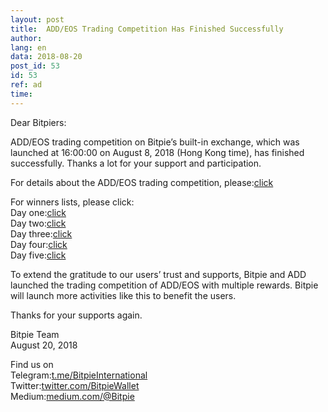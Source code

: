 ```yaml
---
layout: post
title:  ADD/EOS Trading Competition Has Finished Successfully
author: 
lang: en
data: 2018-08-20
post_id: 53
id: 53
ref: ad
time: 
---
```


Dear Bitpiers:

ADD/EOS trading competition on Bitpie’s built-in exchange, which was launched at 16:00:00 on August 8, 2018 (Hong Kong time), has finished successfully. Thanks a lot for your support and participation.

For details about the ADD/EOS trading competition, please:<a href="https://medium.com/@Bitpie/bitpie-built-in-exchange-lists-add-eos-and-chl-eos-trading-pairs-add-eos-trading-competition-ffc86b5feada
" target="_blank">click</a><br/>

For winners lists, please click:<br/>
Day one:<a href="https://medium.com/@Bitpie/add-eos-trading-competition-winner-lists-day-one-8th-9th-aug-12579c971358" target="_blank">click</a><br/>
Day two:<a href="https://medium.com/@Bitpie/add-eos-trading-competition-winner-lists-day-two-9th-10th-aug-4ff3e39fbad7" target="_blank">click</a><br/>
Day three:<a href="https://medium.com/@Bitpie/add-eos-trading-competition-winner-lists-day-three-10th-11th-aug-cc1b649d2407" target="_blank">click</a><br/>
Day four:<a href="https://medium.com/@Bitpie/add-eos-trading-competition-winner-lists-day-four-11th-12th-aug-dbe098f98140" target="_blank">click</a><br/>
Day five:<a href="https://medium.com/@Bitpie/add-eos-trading-competition-winner-lists-day-five-12th-13th-aug-ca7bd0e1fc7a" target="_blank">click</a><br/>

To extend the gratitude to our users’ trust and supports, Bitpie and ADD launched the trading competition of ADD/EOS with multiple rewards. Bitpie will launch more activities like this to benefit the users.

Thanks for your supports again.

Bitpie Team<br/>
August 20, 2018

Find us on<br/>
Telegram:<a href="https://t.me/BitpieInternational" target="_blank">t.me/BitpieInternational</a><br/>
Twitter:<a href="https://twitter.com/BitpieWallet" target="_blank">twitter.com/BitpieWallet</a><br/>
Medium:<a href="https://medium.com/@Bitpie" target="_blank">medium.com/@Bitpie</a>


